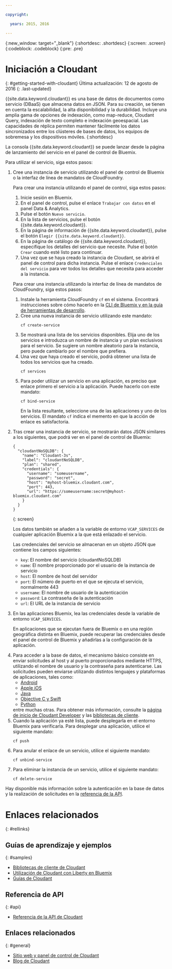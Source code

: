 ```yaml
---

copyright:

  years: 2015, 2016

---
```


{:new_window: target="_blank"}
{:shortdesc: .shortdesc}
{:screen: .screen}
{:codeblock: .codeblock}
{:pre: .pre}

# Iniciación a Cloudant
{: #getting-started-with-cloudant}
Última actualización: 12 de agosto de 2016
{: .last-updated}

{{site.data.keyword.cloudant}} es una base de datos de documentos como servicio (DBaaS) que almacena datos en JSON.
Para su creación, se tienen en cuenta la escalabilidad, la alta disponibilidad y la durabilidad.
Incluye una amplia gama de opciones de indexación, como map-reduce, Cloudant Query, indexación de texto completo e indexación geoespacial.
Las capacidades de réplica permiten mantener fácilmente los datos sincronizados entre los clústeres de bases de datos, los equipos de sobremesa y los dispositivos móviles.
{:shortdesc}

La consola {{site.data.keyword.cloudant}} se puede lanzar desde la página de lanzamiento del servicio en el panel de control de Bluemix. 

Para utilizar el servicio, siga estos pasos:
<ol>
<li>Cree una instancia de servicio utilizando el panel de control de Bluemix o la interfaz de línea de mandatos de CloudFoundry.
<p>Para crear una instancia utilizando el panel de control, siga estos pasos:
<ol>
<li>Inicie sesión en Bluemix.</li>
<li>En el panel de control, pulse el enlace <code>Trabajar con datos</code> en el panel Data &amp; Analytics. </li>
<li>Pulse el botón <code>Nuevo servicio</code>. </li>
<li>En la lista de servicios, pulse el botón {{site.data.keyword.cloudant}}.</li>
<li>En la página de información de {{site.data.keyword.cloudant}},
pulse el botón <code>Elegir {{site.data.keyword.cloudant}}</code>. </li>
<li>En la página de catálogo de {{site.data.keyword.cloudant}},
especifique los detalles del servicio que necesite.
Pulse el botón <code>Crear</code> cuando esté listo para continuar. </li>
<li>Una vez que se haya creado la instancia de Cloudant, se abrirá el panel de control para dicha instancia.
Pulse el enlace <code>Credenciales del servicio</code> para ver todos los detalles que necesita para acceder a la instancia. </li>
</ol>
</p>
<p>Para crear una instancia utilizando la interfaz de línea de mandatos de CloudFoundry, siga estos pasos:
<ol>
<li>Instale la herramienta CloudFoundry <code>cf</code> en el sistema.
Encontrará instrucciones sobre cómo hacerlo en la <a href="https://console.ng.bluemix.net/docs/cli/index.html">CLI de Bluemix y en la guía de herramientas de desarrollo</a>.</li>
<li>Cree una nueva instancia de servicio utilizando este mandato: <br/>
<pre><code>cf create-service</code></pre></li>
<li>Se mostrará una lista de los servicios disponibles.
Elija uno de los servicios e introduzca un nombre de instancia y un plan exclusivos para el servicio.
Se sugiere un nombre aleatorio para la instancia, pero puede cambiarlo por el nombre que prefiera. </li>
<li>Una vez que haya creado el servicio, podrá obtener una lista de todos los servicios que ha creado.<br/>
<pre><code>cf services</code></pre></li>
<li>Para poder utilizar un servicio en una aplicación, es preciso que enlace primero el servicio a la aplicación.
Puede hacerlo con este mandato: <br/>
<pre><code>cf bind-service</code></pre>
En la lista resultante, seleccione una de las aplicaciones y uno de los servicios.
El mandato <code>cf</code> indica el memento en que la acción de enlace es satisfactoria. </li>
</ol>
</p>
</li>
<li><p>Tras crear una instancia de servicio, se mostrarán datos JSON similares a los siguientes, que podrá ver en el panel de control de Bluemix:<br/>
<pre><code>{
  "cloudantNoSQLDB": {
    "name": "Cloudant-3s",
    "label": "cloudantNoSQLDB",
    "plan": "shared",
    "credentials": {
      "username": "someusername",
      "password": "secret",
      "host": "myhost-bluemix.cloudant.com",
      "port": 443,
      "url": "https://someusername:secret@myhost-bluemix.cloudant.com"
    }
  }
}</code></pre></p>
{: screen}
<p>Los datos también se añaden a la variable de entorno <code>VCAP_SERVICES</code> de cualquier aplicación Bluemix a la que está enlazado el servicio.</p>
<p>Las credenciales del servicio se almacenan en un objeto JSON que contiene los campos siguientes:
<ul>
<li><code>key</code>: El nombre del servicio (cloudantNoSQLDB)</li>
<li><code>name</code>: El nombre proporcionado por el usuario de la instancia de servicio</li>
<li><code>host</code>: El nombre de host del servidor</li>
<li><code>port</code>: El número de puerto en el que se ejecuta el servicio, normalmente 443</li>
<li><code>username</code>: El nombre de usuario de la autenticación</li>
<li><code>password</code>: La contraseña de la autenticación</li>
<li><code>url</code>: El URL de la instancia de servicio</li>
</ul></li>
<li><p>En las aplicaciones Bluemix, lea las credenciales desde la variable de entorno <code>VCAP_SERVICES</code>.</p>
<p>En aplicaciones que se ejecutan fuera de Bluemix o en una región geográfica distinta en Bluemix, puede recuperar las credenciales desde el panel de control de Bluemix y añadirlas a la configuración de la aplicación.</p>
</li>
<li>Para acceder a la base de datos, el mecanismo básico consiste en enviar solicitudes al host y al puerto proporcionados mediante HTTPS, utilizando el nombre de usuario y la contraseña para autenticarse. Las solicitudes pueden enviarse utilizando distintos lenguajes y plataformas de aplicaciones, tales como:
<ul>
<li><a href="https://github.com/cloudant/sync-android">Android</a></li>
<li><a href="https://github.com/cloudant/CDTDatastore">Apple iOS</a></li>
<li><a href="https://github.com/cloudant/java-cloudant">Java</a></li>
<li><a href="https://github.com/cloudant/objective-cloudant">Objective C y Swift</a></li>
<li><a href="https://github.com/cloudant/python-cloudant">Python</a></li>
</ul>
entre muchas otras.
Para obtener más información, consulte la <a href="https://cloudant.com/for-developers/">página de inicio de Cloudant Developer</a> y las <a href="http://docs.cloudant.com/libraries.html">bibliotecas de cliente</a>.
</li>
<li>Cuando la aplicación ya esté lista, puede desplegarla en el entorno Bluemix para verificarla.
Para desplegar una aplicación, utilice el siguiente mandato:<br/>
<pre><code>cf push</code></pre></li>
<li>Para anular el enlace de un servicio, utilice el siguiente mandato:<br/>
<pre><code>cf unbind-service</code></pre></li>
<li>Para eliminar la instancia de un servicio, utilice el siguiente mandato: <br/>
<pre><code>cf delete-service</code></pre></li>
</ol>

Hay disponible más información sobre la autenticación en la base de datos y la realización de solicitudes en la [referencia de la API](https://docs.cloudant.com/api.html).

# Enlaces relacionados
{: #rellinks}

## Guías de aprendizaje y ejemplos
{: #samples}

* [Bibliotecas de cliente de Cloudant](https://docs.cloudant.com/libraries.html)
* [Utilización de Cloudant con Liberty en Bluemix](https://developer.ibm.com/bluemix/2014/07/08/cloudant_on_bluemix/)
* [Guías de Cloudant](https://docs.cloudant.com/guides.html)

## Referencia de API
{: #api}

* [Referencia de la API de Cloudant](https://docs.cloudant.com/api.html)

## Enlaces relacionados
{: #general}

* [Sitio web y panel de control de Cloudant](https://cloudant.com/)
* [Blog de Cloudant](https://cloudant.com/blog)
